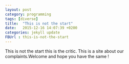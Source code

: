 ```yaml
---
layout: post
category: programming
tags: [diverse]
title:  "This is not the start"
date:   2015-12-16 14:07:39 +0200
categories: jekyll update
FBUrl : this-is-not-the-start
---
```

This is not the start this is the critic. This is a site about our complaints.Welcome and hope you have the same !

[jekyll-docs]: http://jekyllrb.com/docs/home
[jekyll-gh]:   https://github.com/jekyll/jekyll
[jekyll-talk]: https://talk.jekyllrb.com/
